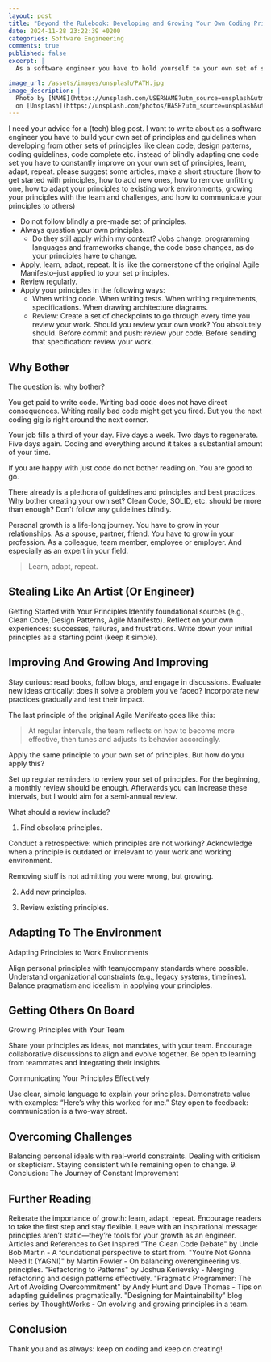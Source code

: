 ```yaml
---
layout: post
title: "Beyond the Rulebook: Developing and Growing Your Own Coding Principles"
date: 2024-11-28 23:22:39 +0200
categories: Software Engineering
comments: true
published: false
excerpt: |
  As a software engineer you have to hold yourself to your own set of standards. But how do you get started with a good set of practices in a world full of programming advice? How does this fit to your own set of problems and to your own personality? I will show you the steps to develop your very own adaptable framework of principles that will help you through every-day software developer life and grow in the process.

image_url: /assets/images/unsplash/PATH.jpg
image_description: |
  Photo by [NAME](https://unsplash.com/USERNAME?utm_source=unsplash&utm_medium=referral&utm_content=creditCopyText)
  on [Unsplash](https://unsplash.com/photos/HASH?utm_source=unsplash&utm_medium=referral&utm_content=creditCopyText)
---
```


I need your advice for a (tech) blog post. I want to write about as a software engineer you have to build your own set of principles and guidelines when developing from other sets of principles like clean code, design patterns, coding guidelines, code complete etc. instead of blindly adapting one code set you have to constantly improve on your own set of principles, learn, adapt, repeat. please suggest some articles, make a short structure (how to get started with principles, how to add new ones, how to remove unfitting one, how to adapt your principles to existing work environments, growing your principles with the team and challenges, and how to communicate your principles to others)

- Do not follow blindly a pre-made set of principles.
- Always question your own principles.
  - Do they still apply within my context? Jobs change, programming languages and frameworks change, the code base changes, as do your principles have to change.
- Apply, learn, adapt, repeat. It is like the cornerstone of the original Agile Manifesto–just applied to your set principles.
- Review regularly.
- Apply your principles in the following ways:
  - When writing code. When writing tests. When writing requirements, specifications. When drawing architecture diagrams.
  - Review: Create a set of checkpoints to go through every time you review your work. Should you review your own work? You absolutely should. Before commit and push: review your code. Before sending that specification: review your work.

## Why Bother

The question is: why bother?

You get paid to write code. Writing bad code does not have direct consequences. Writing really bad code might get you fired. But you the next coding gig is right around the next corner.

Your job fills a third of your day. Five days a week. Two days to regenerate. Five days again. Coding and everything around it takes a substantial amount of your time.

If you are happy with just code do not bother reading on. You are good to go.

There already is a plethora of guidelines and principles and best practices. Why bother creating your own set? Clean Code, SOLID, etc. should be more than enough? Don't follow any guidelines blindly.

Personal growth is a life-long journey. You have to grow in your relationships. As a spouse, partner, friend. You have to grow in your profession. As a colleague, team member, employee or employer. And especially as an expert in your field.

> Learn, adapt, repeat.

## Stealing Like An Artist (Or Engineer)

Getting Started with Your Principles
Identify foundational sources (e.g., Clean Code, Design Patterns, Agile Manifesto).
Reflect on your own experiences: successes, failures, and frustrations.
Write down your initial principles as a starting point (keep it simple).

## Improving And Growing And Improving

Stay curious: read books, follow blogs, and engage in discussions.
Evaluate new ideas critically: does it solve a problem you've faced?
Incorporate new practices gradually and test their impact.

The last principle of the original Agile Manifesto goes like this:

> At regular intervals, the team reflects on how to become more effective, then tunes and adjusts its behavior accordingly.

Apply the same principle to your own set of principles. But how do you apply this?

Set up regular reminders to review your set of principles. For the beginning, a monthly review should be enough. Afterwards you can increase these intervals, but I would aim for a semi-annual review.

What should a review include?

1. Find obsolete principles.

Conduct a retrospective: which principles are not working? Acknowledge when a principle is outdated or irrelevant to your work and working environment.

Removing stuff is not admitting you were wrong, but growing.

2. Add new principles.

3. Review existing principles.

## Adapting To The Environment

Adapting Principles to Work Environments

Align personal principles with team/company standards where possible.
Understand organizational constraints (e.g., legacy systems, timelines).
Balance pragmatism and idealism in applying your principles.

## Getting Others On Board

Growing Principles with Your Team

Share your principles as ideas, not mandates, with your team.
Encourage collaborative discussions to align and evolve together.
Be open to learning from teammates and integrating their insights.

Communicating Your Principles Effectively

Use clear, simple language to explain your principles.
Demonstrate value with examples: “Here’s why this worked for me.”
Stay open to feedback: communication is a two-way street.

## Overcoming Challenges

Balancing personal ideals with real-world constraints.
Dealing with criticism or skepticism.
Staying consistent while remaining open to change. 9. Conclusion: The Journey of Constant Improvement

## Further Reading

Reiterate the importance of growth: learn, adapt, repeat.
Encourage readers to take the first step and stay flexible.
Leave with an inspirational message: principles aren’t static—they’re tools for your growth as an engineer.
Articles and References to Get Inspired
"The Clean Code Debate" by Uncle Bob Martin - A foundational perspective to start from.
"You’re Not Gonna Need It (YAGNI)" by Martin Fowler - On balancing overengineering vs. principles.
"Refactoring to Patterns" by Joshua Kerievsky - Merging refactoring and design patterns effectively.
"Pragmatic Programmer: The Art of Avoiding Overcommitment" by Andy Hunt and Dave Thomas - Tips on adapting guidelines pragmatically.
"Designing for Maintainability" blog series by ThoughtWorks - On evolving and growing principles in a team.

## Conclusion

Thank you and as always: keep on coding and keep on creating!
